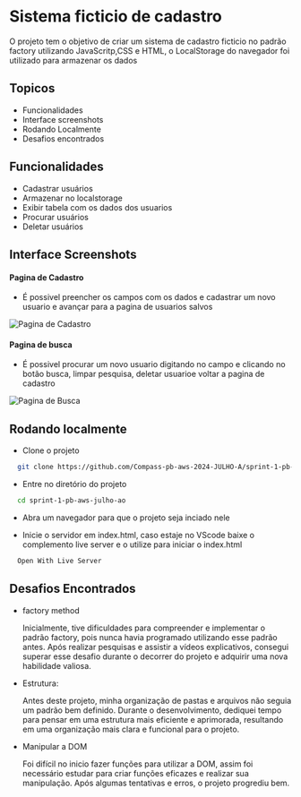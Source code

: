 
# Sistema ficticio de cadastro

O projeto tem o objetivo de criar um sistema de cadastro ficticio no padrão factory utilizando JavaScritp,CSS e HTML, o LocalStorage do navegador foi utilizado para armazenar os dados

## Topicos

- Funcionalidades
- Interface screenshots
- Rodando Localmente
- Desafios encontrados


## Funcionalidades

- Cadastrar usuários
- Armazenar no localstorage
- Exibir tabela com os dados dos usuarios
- Procurar usuários
- Deletar usuários


## Interface Screenshots

#### Pagina de Cadastro

- É possivel preencher os campos com os dados e cadastrar um novo usuario e avançar para a pagina de usuarios salvos

![Pagina de Cadastro](<img src="src/assets/images/cadastro.png">)

#### Pagina de busca

- É possivel procurar um novo usuario digitando no campo  e clicando no botão busca, limpar pesquisa, deletar usuarioe  voltar a pagina de cadastro 

![Pagina de Busca](<img src="src/assets/images/busca1.png">)
## Rodando localmente

- Clone o projeto

```bash
  git clone https://github.com/Compass-pb-aws-2024-JULHO-A/sprint-1-pb-aws-julho-a.git
```

- Entre no diretório do projeto

```bash
  cd sprint-1-pb-aws-julho-ao
```

- Abra um navegador para que o projeto seja inciado nele



- Inicie o servidor em index.html, caso estaje no VScode baixe o complemento live server e o utilize para iniciar o index.html

```bash
  Open With Live Server
```


## Desafios Encontrados

- factory method

    Inicialmente, tive dificuldades para compreender e implementar o padrão factory, pois nunca havia programado utilizando esse padrão antes. Após realizar pesquisas e assistir a vídeos explicativos, consegui superar esse desafio durante o decorrer do projeto e  adquirir uma nova habilidade valiosa.

- Estrutura:

    Antes deste projeto, minha organização de pastas e arquivos não seguia um padrão bem definido. Durante o desenvolvimento, dediquei tempo para pensar em uma estrutura mais eficiente e aprimorada, resultando em uma organização mais clara e funcional para o projeto.

- Manipular a DOM

    Foi difícil no inicio fazer funções para utilizar a DOM, assim foi necessário estudar para criar funções eficazes e realizar sua manipulação. Após algumas tentativas e erros, o projeto progrediu bem. 

